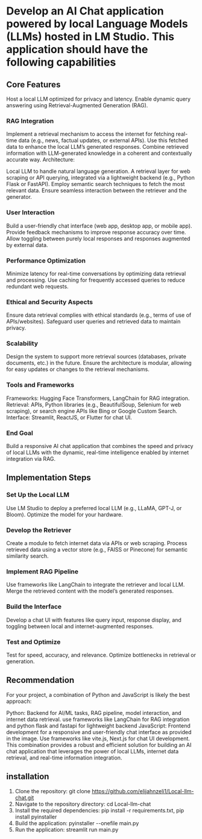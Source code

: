 # Develop an AI Chat application powered by local Language Models (LLMs) hosted in LM Studio. This application should have the following capabilities

## Core Features

Host a local LLM optimized for privacy and latency.
Enable dynamic query answering using Retrieval-Augmented Generation (RAG).

### RAG Integration

Implement a retrieval mechanism to access the internet for fetching real-time data (e.g., news, factual updates, or external APIs).
Use this fetched data to enhance the local LLM’s generated responses.
Combine retrieved information with LLM-generated knowledge in a coherent and contextually accurate way.
Architecture:

Local LLM to handle natural language generation.
A retrieval layer for web scraping or API querying, integrated via a lightweight backend (e.g., Python Flask or FastAPI).
Employ semantic search techniques to fetch the most relevant data.
Ensure seamless interaction between the retriever and the generator.

### User Interaction

Build a user-friendly chat interface (web app, desktop app, or mobile app).
Provide feedback mechanisms to improve response accuracy over time.
Allow toggling between purely local responses and responses augmented by external data.

### Performance Optimization

Minimize latency for real-time conversations by optimizing data retrieval and processing.
Use caching for frequently accessed queries to reduce redundant web requests.

### Ethical and Security Aspects

Ensure data retrieval complies with ethical standards (e.g., terms of use of APIs/websites).
Safeguard user queries and retrieved data to maintain privacy.

### Scalability

Design the system to support more retrieval sources (databases, private documents, etc.) in the future.
Ensure the architecture is modular, allowing for easy updates or changes to the retrieval mechanisms.

### Tools and Frameworks

Frameworks: Hugging Face Transformers, LangChain for RAG integration.
Retrieval: APIs, Python libraries (e.g., BeautifulSoup, Selenium for web scraping), or search engine APIs like Bing or Google Custom Search.
Interface: Streamlit, ReactJS, or Flutter for chat UI.

### End Goal

Build a responsive AI chat application that combines the speed and privacy of local LLMs with the dynamic, real-time intelligence enabled by internet integration via RAG.

## Implementation Steps

### Set Up the Local LLM

Use LM Studio to deploy a preferred local LLM (e.g., LLaMA, GPT-J, or Bloom).
Optimize the model for your hardware.

### Develop the Retriever

Create a module to fetch internet data via APIs or web scraping.
Process retrieved data using a vector store (e.g., FAISS or Pinecone) for semantic similarity search.

### Implement RAG Pipeline

Use frameworks like LangChain to integrate the retriever and local LLM.
Merge the retrieved content with the model’s generated responses.

### Build the Interface

Develop a chat UI with features like query input, response display, and toggling between local and internet-augmented responses.

### Test and Optimize

Test for speed, accuracy, and relevance.
Optimize bottlenecks in retrieval or generation.

## Recommendation

For your project, a combination of Python and JavaScript is likely the best approach:

Python: Backend for AI/ML tasks, RAG pipeline, model interaction, and internet data retrieval. use frameworks like LangChain for RAG integration and python flask and fastapi for lightweight backend
JavaScript: Frontend development for a responsive and user-friendly chat interface as provided in the image. Use frameworks like vite.js, Next.js for chat UI development.
This combination provides a robust and efficient solution for building an AI chat application that leverages the power of local LLMs, internet data retrieval, and real-time information integration.

## installation

1. Clone the repository: git clone <https://github.com/elijahnzeli1/Local-llm-chat.git>
2. Navigate to the repository directory: cd Local-llm-chat
3. Install the required dependencies: pip install -r requirements.txt,
   pip install pyinstaller
4. Build the application: pyinstaller --onefile main.py
5. Run the application: streamlit run main.py
